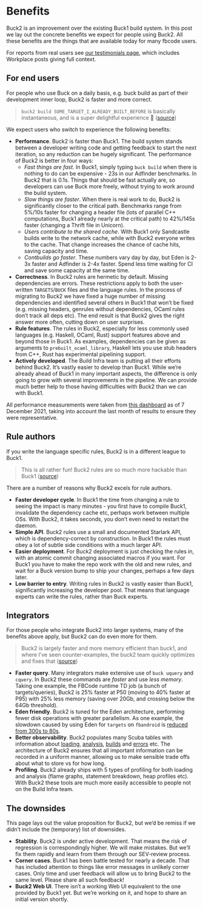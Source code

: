 # Benefits

Buck2 is an improvement over the existing Buck1 build system. In this post we lay out the concrete benefits we expect for people using Buck2. All these benefits are the things that are available today for many fbcode users.

For reports from real users see [our testimonials page](testimonials.md), which includes Workplace posts giving full context.

## For end users

For people who use Buck on a daily basis, e.g. buck build as part of their development inner loop, Buck2 is faster and more correct.

> `buck2 build SOME_TARGET_I_ALREADY_BUILT_BEFORE` is basically instantaneous, and is a super delightful experience 🙂 ([source](https://fb.prod.workplace.com/groups/buck2users/posts/3030704467185914))

We expect users who switch to experience the following benefits:

* **Performance**. Buck2 is faster than Buck1. The build system stands between a developer writing code and getting feedback to start the next iteration, so any reduction can be hugely significant. The performance of Buck2 is better in four ways:
  * _Fast things are fast_. In Buck1, simply typing `buck build` when there is nothing to do can be expensive - 23s in our Adfinder benchmarks. In Buck2 that is 0.1s. Things that should be fast actually are, so developers can use Buck more freely, without trying to work around the build system.
  * _Slow things are faster_. When there is real work to do, Buck2 is significantly closer to the critical path. Benchmarks range from 5%/10s faster for changing a header file (lots of parallel C++ computations, Buck1 already nearly at the critical path) to 42%/145s faster (changing a Thrift file in Unicorn).
  * _Users contribute to the shared cache_. With Buck1 only Sandcastle builds write to the network cache, while with Buck2 everyone writes to the cache. That change increases the chance of cache hits, saving capacity and time.
  * _Contbuilds go faster_. These numbers vary day by day, but Eden is 2-3x faster and Adfinder is 2-4x faster. Spend less time waiting for CI and save some capacity at the same time.
* **Correctness**. In Buck2 rules are hermetic by default. Missing dependencies are errors. These restrictions apply to both the user-written `TARGETS`/`BUCK` files and the language rules. In the process of migrating to Buck2 we have fixed a huge number of missing dependencies and identified several others in Buck1 that won’t be fixed (e.g. missing headers, genrules without dependencies, OCaml rules don’t track all deps etc). The end result is that Buck2 gives the right answer more often, cutting down on user surprises.
* **Rule features**. The rules in Buck2, especially for less commonly used languages (e.g. Haskell, OCaml, Rust) support features above and beyond those in Buck1. As examples, dependencies can be given as arguments to `prebuilt_ocaml_library`, Haskell lets you use stub headers from C++, Rust has experimental pipelining support.
* **Actively developed**. The Build Infra team is putting all their efforts behind Buck2. It’s vastly easier to develop than Buck1. While we’re already ahead of Buck1 in many important aspects, the difference is only going to grow with several improvements in the pipeline. We can provide much better help to those having difficulties with Buck2 than we can with Buck1.

All performance measurements were taken from [this dashboard](https://www.internalfb.com/intern/unidash/dashboard/buck2/overview/) as of 7 December 2021, taking into account the last month of results to ensure they were representative.

## Rule authors

If you write the language specific rules, Buck2 is in a different league to Buck1.

> This is all rather fun! Buck2 rules are so much more hackable than Buck1 ([source](https://fb.prod.workplace.com/groups/333784157210625/posts/928214407767594))

There are a number of reasons why Buck2 excels for rule authors.

* **Faster developer cycle**. In Buck1 the time from changing a rule to seeing the impact is many minutes - you first have to compile Buck1, invalidate the dependency cache etc, perhaps work between multiple OSs. With Buck2, it takes seconds, you don’t even need to restart the daemon.
* **Simple API**. Buck2 rules use a small and documented Starlark API, which is dependency-correct by construction. In Buck1 the rules must obey a lot of subtle side conditions with a much larger API.
* **Easier deployment**. For Buck2 deployment is just checking the rules in, with an atomic commit changing associated macros if you want. For Buck1 you have to make the repo work with the old and new rules, and wait for a Buck version bump to ship your changes, perhaps a few days later.
* **Low barrier to entry**. Writing rules in Buck2 is vastly easier than Buck1, significantly increasing the developer pool. That means that language experts can write the rules, rather than Buck experts.

## Integrators

For those people who integrate Buck2 into larger systems, many of the benefits above apply, but Buck2 can do even more for them.

> Buck2 is largely faster and more memory efficient than buck1, and where I’ve seen counter-examples, the buck2 team quickly optimizes and fixes that ([source](https://fb.prod.workplace.com/groups/devx.ci.bffs/posts/616830502778501))

* **Faster query**. Many integrators make extensive use of `buck uquery` and `cquery`. In Buck2 these commands are _faster_ and use _less memory_. Taking one example, the FBCode runtime TD job (a bunch of targets/queries), Buck2 is 25% faster at P50 (moving to 40% faster at P95) with 25% less memory (saving over 20Gb, and crossing below the 64Gb threshold).
* **Eden friendly**. Buck2 is tuned for the Eden architecture, performing fewer disk operations with greater parallelism. As one example, the slowdown caused by using Eden for `targets` on `fbandroid` is [reduced from 300s to 80s](https://fb.workplace.com/groups/132499338763090/posts/132580122088345).
* **Better observability**. Buck2 populates many Scuba tables with information about [loading](https://www.internalfb.com/intern/scuba/query/?dataset=buck2_loads), [analysis](https://www.internalfb.com/intern/scuba/query/?dataset=buck2_analyses), [builds](https://www.internalfb.com/intern/scuba/query/?dataset=buck2_builds) and [errors](https://www.internalfb.com/intern/scuba/query/?dataset=buck2_action_errors) etc. The architecture of Buck2 ensures that all important information can be recorded in a uniform manner, allowing us to make sensible trade offs about what to store vs for how long.
* **Profiling**. Buck2 already ships with 5 types of profiling for both loading and analysis (flame graphs, statement breakdown, heap profiles etc). With Buck2 these tools are much more easily accessible to people not on the Build Infra team.

## The downsides

This page lays out the value proposition for Buck2, but we’d be remiss if we didn’t include the (temporary) list of downsides.

* **Stability**. Buck2 is under active development. That means the risk of regression is correspondingly higher. We will make mistakes. But we’ll fix them rapidly and learn from them through our SEV-review process.
* **Corner cases**. Buck1 has been battle tested for nearly a decade. That has included attention to things like error messages in unlikely corner cases. Only time and user feedback will allow us to bring Buck2 to the same level. Please share all such feedback!
* **Buck2 Web UI**. There isn’t a working Web UI equivalent to the one provided by Buck1 yet. But we’re working on it, and hope to share an initial version shortly.
